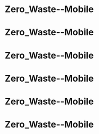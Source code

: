 # Zero_Waste--Mobile
# Zero_Waste--Mobile
# Zero_Waste--Mobile
# Zero_Waste--Mobile
# Zero_Waste--Mobile
# Zero_Waste--Mobile
